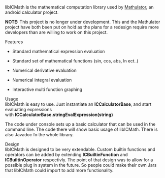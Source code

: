 <p>libICMath is the mathematical computation&nbsp;library used by <a href="https://github.com/EanLombardo/Mathulator">Mathulator</a>, an android calculator project.</p>

<p><strong>NOTE:&nbsp;</strong>This project is no longer under development. This and the Mathulator project have both been put on hold as the plans for a redesign require more developers than are willing to work on this project.</p>

<p>Features</p>

<ul>
	<li>
	<p>Standard mathematical expression evaluation</p>
	</li>
	<li>
	<p>Standard set of mathematical functions (sin, cos, abs, ln ect..)</p>
	</li>
	<li>
	<p>Numerical derivative evaluation</p>
	</li>
	<li>
	<p>Numerical integral evaluation</p>
	</li>
	<li>
	<p>Interactive multi function graphing</p>
	</li>
</ul>

<p>Usage<br />
libICMath is easy to use. Just instantiate an&nbsp;<strong>ICCalculatorBase</strong>, and start evaluating expressions with&nbsp;<strong>ICCalculatorBase.stringEvalExpression(string)</strong></p>

<p>The code under console sets up a basic calculator that can be used in the command line. The code there will show basic usage of libICMath. There is also Javadoc fo the whole library.<strong>&nbsp;</strong></p>

<p>Design<br />
libICMath is designed to be very extendable. Custom builtin functions and operators can be added by extending <strong>ICBuiltinFunction</strong> and <strong>ICBuiltinOperator</strong> respectivly. The point of that design was to allow for a possible plug in system in the future. So people could make their own Jars that libICMath could import to add more functionality.</p>
